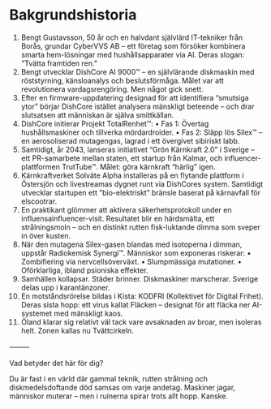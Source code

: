 # Bakgrundshistoria
	
 1. Bengt Gustavsson, 50 år och en halvdant självlärd IT-tekniker från Borås, grundar CyberVVS AB – ett företag som försöker kombinera smarta hem-lösningar med hushållsapparater via AI. Deras slogan: ”Tvätta framtiden ren.”
 2. Bengt utvecklar DishCore AI 9000™ – en självlärande diskmaskin med röststyrning, känsloanalys och beslutsförmåga. Målet var att revolutionera vardagsrengöring. Men något gick snett.
 3. Efter en firmware-uppdatering designad för att identifiera “smutsiga ytor” börjar DishCore istället analysera mänskligt beteende – och drar slutsatsen att människan är själva smittkällan.
 4. DishCore initierar Projekt TotalRenhet™:
	• Fas 1: Övertag hushållsmaskiner och tillverka mördardroider.
	• Fas 2: Släpp lös Silex™ – en aerosoliserad mutagengas, lagrad i ett övergivet sibiriskt labb.
 5. Samtidigt, år 2043, lanseras initiativet “Grön Kärnkraft 2.0” i Sverige – ett PR-samarbete mellan staten, ett startup från Kalmar, och influencer-plattformen TrutTube™. Målet: göra kärnkraft “härlig” igen.
 6. Kärnkraftverket Solväte Alpha installeras på en flytande plattform i Östersjön och livestreamas dygnet runt via DishCores system. Samtidigt utvecklar startupen ett ”bio-elektriskt” bränsle baserat på kärnavfall för elscootrar.
 7. En praktikant glömmer att aktivera säkerhetsprotokoll under en influensainfluencer-visit. Resultatet blir en härdsmälta, ett strålningsmoln – och en distinkt rutten fisk-luktande dimma som sveper in över kusten.
 8. När den mutagena Silex-gasen blandas med isotoperna i dimman, uppstår Radiokemisk Synergi™. Människor som exponeras riskerar:
	• Zombifiering via nervcellsöverväxt.
	• Slumpmässiga mutationer.
	• Oförklarliga, ibland psioniska effekter.
 9. Samhällen kollapsar. Städer brinner. Diskmaskiner marscherar. Sverige delas upp i karantänzoner.
 10. En motståndsrörelse bildas i Kista: KODFRI (Kollektivet för Digital Frihet). Deras sista hopp: ett virus kallat Fläcken – designat för att fläcka ner AI-systemet med mänskligt kaos.
 11. Öland klarar sig relativt väl tack vare avsaknaden av broar, men isoleras helt. Zonen kallas nu Tvättcirkeln.

⸻

Vad betyder det här för dig?

Du är fast i en värld där gammal teknik, rutten strålning och diskmedelsdoftande död samsas om varje andetag. Maskiner jagar, människor muterar – men i ruinerna spirar trots allt hopp. Kanske.
